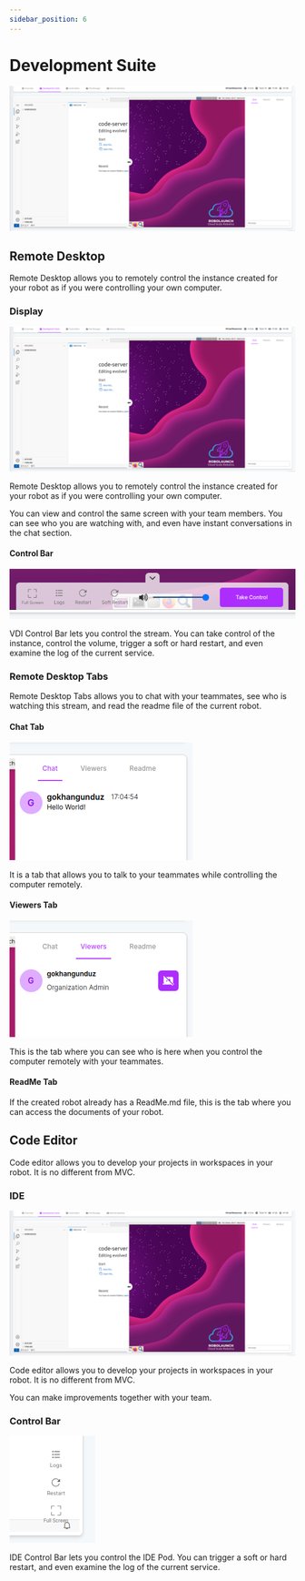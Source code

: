 ```yaml
---
sidebar_position: 6
---
```


# Development Suite

![Remote Desktop allows you to remotely control the instance created for your robot as if you were controlling your own computer.](./img/dev-suite.png)

## Remote Desktop

Remote Desktop allows you to remotely control the instance created for your robot as if you were controlling your own computer.

### Display

![Remote Desktop allows you to remotely control the instance created for your robot as if you were controlling your own computer.](./img/dev-suite.png)

Remote Desktop allows you to remotely control the instance created for your robot as if you were controlling your own computer.

You can view and control the same screen with your team members. You can see who you are watching with, and even have instant conversations in the chat section.

#### Control Bar

![Remote Desktop allows you to remotely control the instance created for your robot as if you were controlling your own computer.](./img/vdi-control.png)

VDI Control Bar lets you control the stream. You can take control of the instance, control the volume, trigger a soft or hard restart, and even examine the log of the current service.

### Remote Desktop Tabs

Remote Desktop Tabs allows you to chat with your teammates, see who is watching this stream, and read the readme file of the current robot.

#### Chat Tab

![It is a tab that allows you to talk to your teammates while controlling the computer remotely.](./img/vdi-chat.png)

It is a tab that allows you to talk to your teammates while controlling the computer remotely.

#### Viewers Tab

![This is the tab where you can see who is here when you control the computer remotely with your teammates.](./img/vdi-viewers.png)

This is the tab where you can see who is here when you control the computer remotely with your teammates.

#### ReadMe Tab

If the created robot already has a ReadMe.md file, this is the tab where you can access the documents of your robot.

## Code Editor

Code editor allows you to develop your projects in workspaces in your robot. It is no different from MVC.

### IDE

![Code editor allows you to develop your projects in workspaces in your robot. It is no different from MVC.](./img/dev-suite.png)

Code editor allows you to develop your projects in workspaces in your robot. It is no different from MVC.

You can make improvements together with your team.

### Control Bar

![Control Bar](./img/code-editor-bar.png)

IDE Control Bar lets you control the IDE Pod. You can trigger a soft or hard restart, and even examine the log of the current service.
